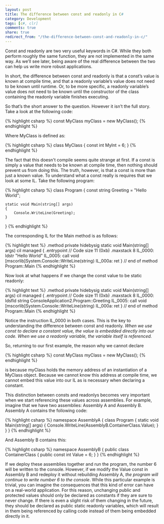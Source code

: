 ```yaml
---
layout: post
title: The difference between const and readonly in C#
category: Development
tags: [c#, clr]
comments: true
share: true
redirect_from: "/the-difference-between-const-and-readonly-in-c/"
---
```

Const and readonly are two very useful keywords in C#. While they both perform roughly the same function, they are not implemented in the same way. As we’ll see later, being aware of the real difference between the two can help us write more robust applications.

In short, the difference between const and readonly is that a const’s value is known at compile time, and that a readonly variable’s value does not need to be known until runtime. Or, to be more specific, a readonly variable’s value does not need to be known until the constructor of the class containing the readonly variable finishes executing.

So that’s the short answer to the question. However it isn’t the full story.<a id="more"></a><a id="more-1882"></a> Take a look at the following code:

{% highlight csharp %}
const MyClass myClass = new MyClass();
{% endhighlight %}

Where MyClass is defined as:

{% highlight csharp %}
class MyClass
{
    const int MyInt = 6;
}
{% endhighlight %}

The fact that this doesn't compile seems quite strange at first. If a const is simply a value that needs to be known at compile time, then nothing should prevent us from doing this. The truth, however, is that a const is more than just a known value. To understand what a const really is requires that we look at some IL. Take the following program:

{% highlight csharp %}
class Program
{
    const string Greeting = "Hello World";

    static void Main(string[] args)
    {
        Console.WriteLine(Greeting);
    }
}
{% endhighlight %}

The corresponding IL for the Main method is as follows:

{% highlight text %}
.method private hidebysig static void  Main(string[] args) cil managed
{
  .entrypoint
  // Code size       11 (0xb)
  .maxstack  8
  IL_0000:  ldstr      "Hello World"
  IL_0005:  call       void [mscorlib]System.Console::WriteLine(string)
  IL_000a:  ret
} // end of method Program::Main
{% endhighlight %}

Now look at what happens if we change the const value to be static readonly:

{% highlight text %}
.method private hidebysig static void  Main(string[] args) cil managed
{
  .entrypoint
  // Code size       11 (0xb)
  .maxstack  8
  IL_0000:  ldsfld     string ConsoleApplication2.Program::Greeting
  IL_0005:  call       void [mscorlib]System.Console::WriteLine(string)
  IL_000a:  ret
} // end of method Program::Main
{% endhighlight %}

Notice the instruction IL_0000 in both cases. This is the key to understanding the difference between const and readonly. *When we use const to declare a constant value, the value is embedded directly into our code. When we use a readonly variable, the variable itself is referenced.*

So, returning to our first example, the reason why we cannot declare

{% highlight csharp %}
const MyClass myClass = new MyClass();
{% endhighlight %}

is because myClass holds the memory address of an instantiation of a MyClass object. Because we cannot know this address at compile time, we cannot embed this value into our IL as is necessary when declaring a constant.

This distinction between consts and readonlys becomes very important when we start referencing these values across assemblies. For example, imagine that we have two assemblies: Assembly A and Assembly B. Assembly A contains the following code:

{% highlight csharp %}
namespace AssemblyA
{
    class Program
    {
        static void Main(string[] args)
        {
            Console.WriteLine(AssemblyB.ContainerClass.Value);
        }
    }
}
{% endhighlight %}

And Assembly B contains this:

{% highlight csharp %}
namespace AssemblyB
{
    public class ContainerClass
    {
        public const int Value = 6;
    }
}
{% endhighlight %}

If we deploy these assemblies together and run the program, the number 6 will be written to the console. However, if we modify the Value const in Assembly B and redeploy it without rebuilding Assembly A, *the program will continue to write number 6 to the console*. While this particular example is trivial, you can imagine the consequences that this kind of error can have on a real-world application. For this reason, unchanging public and protected values should only be declared as constants if they are sure to never change. If there is even a slight risk of them changing in the future, they should be declared as public static readonly variables, which will result in them being referenced by calling code instead of them being embedded directly in it.

